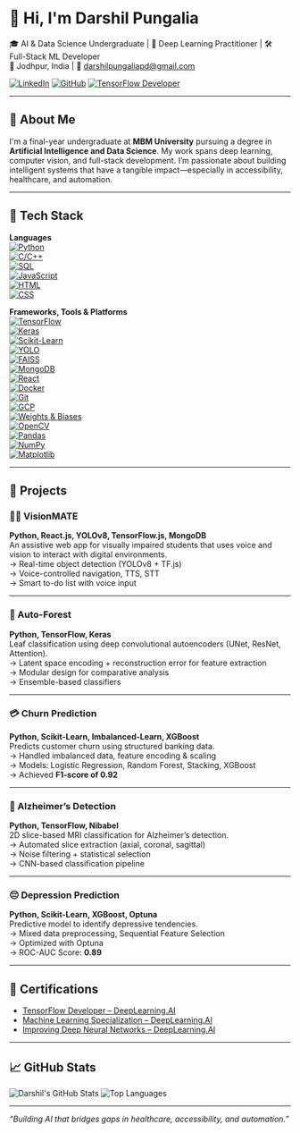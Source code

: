 # 👋 Hi, I'm Darshil Pungalia

🎓 AI & Data Science Undergraduate | 🧠 Deep Learning Practitioner | 🛠️ Full-Stack ML Developer  
📍 Jodhpur, India | 📧 [darshilpungaliapd@gmail.com](mailto:darshilpungaliapd@gmail.com)

[![LinkedIn](https://img.shields.io/badge/LinkedIn-DarshilPungalia-blue?logo=linkedin)](https://www.linkedin.com/in/pungalia-darshil/)
[![GitHub](https://img.shields.io/badge/GitHub-DarshilPungalia-black?logo=github)](https://github.com/DarshilPungalia)
[![TensorFlow Developer](https://img.shields.io/badge/TensorFlow%20Developer-Certified-orange?logo=tensorflow)](https://coursera.org/verify/professional-cert/TR1AOZS1DW4Z)

---

## 🚀 About Me

I'm a final-year undergraduate at **MBM University** pursuing a degree in **Artificial Intelligence and Data Science**. My work spans deep learning, computer vision, and full-stack development. I’m passionate about building intelligent systems that have a tangible impact—especially in accessibility, healthcare, and automation.

---

## 🔧 Tech Stack

**Languages**  
[![Python](https://img.shields.io/badge/Python-3776AB?logo=python&logoColor=white)]()  
[![C/C++](https://img.shields.io/badge/C/C++-00599C?logo=c&logoColor=white)]()  
[![SQL](https://img.shields.io/badge/SQL-4479A1?logo=mysql&logoColor=white)]()  
[![JavaScript](https://img.shields.io/badge/JavaScript-F7DF1E?logo=javascript&logoColor=black)]()  
[![HTML](https://img.shields.io/badge/HTML5-E34F26?logo=html5&logoColor=white)]()  
[![CSS](https://img.shields.io/badge/CSS3-1572B6?logo=css3&logoColor=white)]()

**Frameworks, Tools & Platforms**  
[![TensorFlow](https://img.shields.io/badge/TensorFlow-FF6F00?logo=tensorflow&logoColor=white)]()  
[![Keras](https://img.shields.io/badge/Keras-D00000?logo=keras&logoColor=white)]()  
[![Scikit-Learn](https://img.shields.io/badge/Scikit--Learn-F7931E?logo=scikit-learn&logoColor=white)]()  
[![YOLO](https://img.shields.io/badge/YOLO-00FFFF?logo=yolo&logoColor=black)]()  
[![FAISS](https://img.shields.io/badge/FAISS-2E86C1?logo=meta&logoColor=white)]()  
[![MongoDB](https://img.shields.io/badge/MongoDB-47A248?logo=mongodb&logoColor=white)]()  
[![React](https://img.shields.io/badge/React-61DAFB?logo=react&logoColor=black)]()  
[![Docker](https://img.shields.io/badge/Docker-2496ED?logo=docker&logoColor=white)]()  
[![Git](https://img.shields.io/badge/Git-F05032?logo=git&logoColor=white)]()  
[![GCP](https://img.shields.io/badge/Google%20Cloud-4285F4?logo=googlecloud&logoColor=white)]()  
[![Weights & Biases](https://img.shields.io/badge/W&B-FFBE00?logo=weightsandbiases&logoColor=black)]()  
[![OpenCV](https://img.shields.io/badge/OpenCV-5C3EE8?logo=opencv&logoColor=white)]()  
[![Pandas](https://img.shields.io/badge/Pandas-150458?logo=pandas&logoColor=white)]()  
[![NumPy](https://img.shields.io/badge/NumPy-013243?logo=numpy&logoColor=white)]()  
[![Matplotlib](https://img.shields.io/badge/Matplotlib-11557C?logo=matplotlib&logoColor=white)]() 

---

## 📂 Projects

### 🧑‍🦯 VisionMATE  
**Python, React.js, YOLOv8, TensorFlow.js, MongoDB**  
An assistive web app for visually impaired students that uses voice and vision to interact with digital environments.  
→ Real-time object detection (YOLOv8 + TF.js)  
→ Voice-controlled navigation, TTS, STT  
→ Smart to-do list with voice input

---

### 🌿 Auto-Forest  
**Python, TensorFlow, Keras**  
Leaf classification using deep convolutional autoencoders (UNet, ResNet, Attention).  
→ Latent space encoding + reconstruction error for feature extraction  
→ Modular design for comparative analysis  
→ Ensemble-based classifiers

---

### 💳 Churn Prediction  
**Python, Scikit-Learn, Imbalanced-Learn, XGBoost**  
Predicts customer churn using structured banking data.  
→ Handled imbalanced data, feature encoding & scaling  
→ Models: Logistic Regression, Random Forest, Stacking, XGBoost  
→ Achieved **F1-score of 0.92**

---

### 🧠 Alzheimer’s Detection  
**Python, TensorFlow, Nibabel**  
2D slice-based MRI classification for Alzheimer’s detection.  
→ Automated slice extraction (axial, coronal, sagittal)  
→ Noise filtering + statistical selection  
→ CNN-based classification pipeline

---

### 😔 Depression Prediction  
**Python, Scikit-Learn, XGBoost, Optuna**  
Predictive model to identify depressive tendencies.  
→ Mixed data preprocessing, Sequential Feature Selection  
→ Optimized with Optuna  
→ ROC-AUC Score: **0.89**

---

## 📜 Certifications

- [TensorFlow Developer – DeepLearning.AI](https://coursera.org/verify/professional-cert/TR1AOZS1DW4Z)
- [Machine Learning Specialization – DeepLearning.AI](https://coursera.org/verify/specialization/BWMIA4Z0X6DF)
- [Improving Deep Neural Networks – DeepLearning.AI](https://coursera.org/verify/N14PPQXTWM9K)

---

## 📈 GitHub Stats

![Darshil's GitHub Stats](https://github-readme-stats.vercel.app/api?username=DarshilPungalia&show_icons=true&theme=algolia)
![Top Languages](https://github-readme-stats.vercel.app/api/top-langs/?username=DarshilPungalia&layout=compact&theme=algolia)

---

_“Building AI that bridges gaps in healthcare, accessibility, and automation.”_

